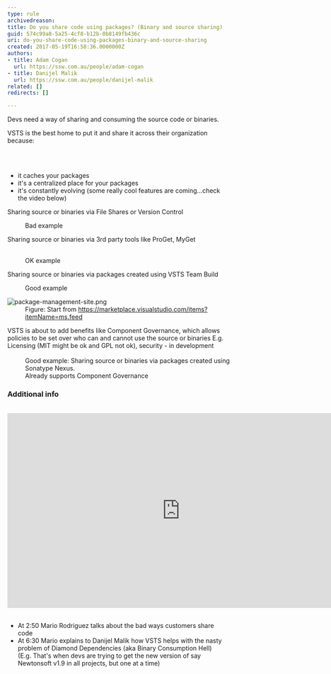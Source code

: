 ```yaml
---
type: rule
archivedreason: 
title: Do you share code using packages? (Binary and source sharing)
guid: 574c99a8-5a25-4cf8-b12b-0b8149fb436c
uri: do-you-share-code-using-packages-binary-and-source-sharing
created: 2017-05-19T16:58:36.0000000Z
authors:
- title: Adam Cogan
  url: https://ssw.com.au/people/adam-cogan
- title: Danijel Malik
  url: https://ssw.com.au/people/danijel-malik
related: []
redirects: []

---
```



<p>Devs need a way of sharing and consuming the source code or binaries.&#160;<br></p><p>VSTS is the best home to put it and share it across their organization because&#58;&#160; <br></p>
<br><excerpt class='endintro'></excerpt><br>
<p></p><ul><li>it&#160;caches&#160;your packages<br></li><li>it's a&#160;centralized&#160;place for your packages<br></li><li>it's constantly evolving (some really cool features are coming...check the video below)<br></li></ul><p class="ssw15-rteElement-GreyBox">Sharing source or binaries via File Shares or Version Control</p><dd class="ssw15-rteElement-FigureBad">Bad example<br></dd><p class="ssw15-rteElement-GreyBox">​Sharing source or binaries via&#160;3rd party tools like ProGet, MyGet</p>​<br>
<dd class="ssw15-rteElement-FigureNormal">OK example​​<br></dd><p class="ssw15-rteElement-GreyBox">Sharing source or binaries via&#160;packages created using VSTS Team Build</p><dd class="ssw15-rteElement-FigureGood">Good example</dd><dl class="image"><dt>
      <img src="/PublishingImages/package-management-site.png" alt="package-management-site.png" />
   </dt><dd>Figure&#58; Start from 
      <a href="https&#58;//marketplace.visualstudio.com/items?itemName=ms.feed" target="_blank">https&#58;//marketplace.visualstudio.com/items?itemName=ms.feed </a>
      <br></dd></dl><div>VSTS is about to add benefits like Component Governance, which allows policies to be set over who can and cannot use the source or binaries E.g. Licensing (MIT might be ok and GPL not ok), security - in development</div><div><dd class="ssw15-rteElement-FigureGood"> 
      <br>Good example&#58;&#160;Sharing source or binaries via&#160;packages created using Sonatype Nexus.<br>Already supports Component Governance</dd><h3 class="ssw15-rteElement-H3">Additional info 
      <br></h3> ​ 
   <div class="ms-rtestate-read ms-rte-embedcode ms-rte-embedil ms-rtestate-notify"> 
      <iframe width="780" height="440" src="https&#58;//www.youtube.com/embed/r-nVWDq1QBg" frameborder="0"></iframe>&#160;</div><ul><li>At 2&#58;50 Mario Rodriguez talks about the bad ways customers share code</li><li>At 6&#58;30 Mario explains to Danijel Malik how VSTS helps with the nasty problem of Diamond Dependencies (aka Binary Consumption Hell) &#160; (E.g. That's when devs are trying to get the new version of say Newtonsoft v1.9 in all projects, but one at a time)<br></li></ul><p></p></div>


